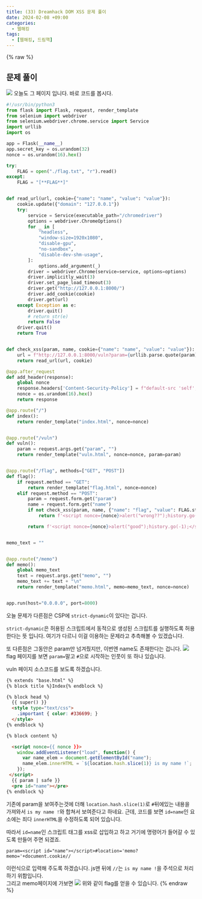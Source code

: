 ```yaml
---
title: (33) Dreamhack DOM XSS 문제 풀이
date: 2024-02-08 +09:00
categories:
  - 웹해킹
tags:
  - [웹해킹, 드림핵]
---
```

{% raw %}
## 문제 풀이
![](https://kyuyeop.github.io/assets/img/post/33/1.png)
오늘도 그 페이지 입니다. 바로 코드를 봅시다.
```python
#!/usr/bin/python3
from flask import Flask, request, render_template
from selenium import webdriver
from selenium.webdriver.chrome.service import Service
import urllib
import os

app = Flask(__name__)
app.secret_key = os.urandom(32)
nonce = os.urandom(16).hex()

try:
    FLAG = open("./flag.txt", "r").read()
except:
    FLAG = "[**FLAG**]"


def read_url(url, cookie={"name": "name", "value": "value"}):
    cookie.update({"domain": "127.0.0.1"})
    try:
        service = Service(executable_path="/chromedriver")
        options = webdriver.ChromeOptions()
        for _ in [
            "headless",
            "window-size=1920x1080",
            "disable-gpu",
            "no-sandbox",
            "disable-dev-shm-usage",
        ]:
            options.add_argument(_)
        driver = webdriver.Chrome(service=service, options=options)
        driver.implicitly_wait(3)
        driver.set_page_load_timeout(3)
        driver.get("http://127.0.0.1:8000/")
        driver.add_cookie(cookie)
        driver.get(url)
    except Exception as e:
        driver.quit()
        # return str(e)
        return False
    driver.quit()
    return True


def check_xss(param, name, cookie={"name": "name", "value": "value"}):
    url = f"http://127.0.0.1:8000/vuln?param={urllib.parse.quote(param)}#{name}"
    return read_url(url, cookie)

@app.after_request
def add_header(response):
    global nonce
    response.headers['Content-Security-Policy'] = f"default-src 'self'; img-src https://dreamhack.io; style-src 'self' 'unsafe-inline'; script-src 'self' 'nonce-{nonce}' 'strict-dynamic'"
    nonce = os.urandom(16).hex()
    return response

@app.route("/")
def index():
    return render_template("index.html", nonce=nonce)


@app.route("/vuln")
def vuln():
    param = request.args.get("param", "")
    return render_template("vuln.html", nonce=nonce, param=param)


@app.route("/flag", methods=["GET", "POST"])
def flag():
    if request.method == "GET":
        return render_template("flag.html", nonce=nonce)
    elif request.method == "POST":
        param = request.form.get("param")
        name = request.form.get("name")
        if not check_xss(param, name, {"name": "flag", "value": FLAG.strip()}):
            return f'<script nonce={nonce}>alert("wrong??");history.go(-1);</script>'

        return f'<script nonce={nonce}>alert("good");history.go(-1);</script>'


memo_text = ""


@app.route("/memo")
def memo():
    global memo_text
    text = request.args.get("memo", "")
    memo_text += text + "\n"
    return render_template("memo.html", memo=memo_text, nonce=nonce)


app.run(host="0.0.0.0", port=8000)
```
오늘 문제가 다른점은 CSP에 `strict-dynamic`이 있다는 겁니다.  
  
`strict-dynamic`은 허용된 스크립트에서 동적으로 생성된 스크립트를 실행하도록 허용한다는 뜻 입니다. 여기가 다르니 이걸 이용하는 문제라고 추측해볼 수 있겠습니다.  
  
또 다른점은 그동안은 param만 넘겨줬지만, 이번엔 name도 존재한다는 겁니다.
![](https://kyuyeop.github.io/assets/img/post/33/2.png)
flag 페이지를 보면 `param=`말고 `#`으로 시작하는 인풋이 또 하나 있습니다.  
  
vuln 페이지 소스코드를 보도록 하겠습니다.
```html
{% extends "base.html" %}
{% block title %}Index{% endblock %}

{% block head %}
  {{ super() }}
  <style type="text/css">
    .important { color: #336699; }
  </style>
{% endblock %}

{% block content %}

  <script nonce={{ nonce }}>
    window.addEventListener("load", function() {
      var name_elem = document.getElementById("name");
      name_elem.innerHTML = `${location.hash.slice(1)} is my name !`;
    });
 </script>
  {{ param | safe }}
  <pre id="name"></pre>
{% endblock %}
```
기존에 param을 보여주는것에 더해 `location.hash.slice(1)`로 `#`뒤에있는 내용을 가져와서 `is my name !`와 합쳐서 보여준다고 하네요. 근데, 코드를 보면 `id=name`인 요소에는 죄다 `innerHTML`을 수정하도록 되어 있습니다.  
  
따라서 `id=name`인 스크립트 태그를 xss로 삽입하고 하고 거기에 명령어가 들어갈 수 있도록 만들어 주면 되겠죠.
```
param=<script id="name"></script>#location='memo?memo='+document.cookie//
```
이런식으로 입력해 주도록 하겠습니다. js맨 뒤에 `//`는 `is my name !`을 주석으로 처리하기 위함입니다.  
그리고 memo페이지에 가보면
![](https://kyuyeop.github.io/assets/img/post/33/3.png)
위와 같이 flag를 얻을 수 있습니다.
{% endraw %}